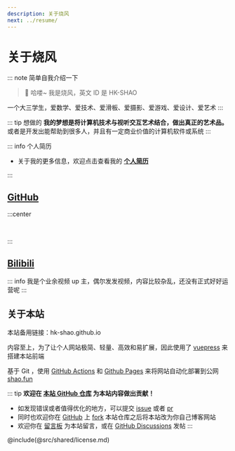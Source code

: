 ```yaml
---
description: 关于烧风
next: ../resume/
---
```


# 关于烧风

::: note 简单自我介绍一下
> 👋 哈喽~ 我是烧风，英文 ID 是 HK-SHAO  

一个大三学生，爱数学、爱技术、爱滑板、爱摄影、爱游戏、爱设计、爱艺术
:::

::: tip 想做的
**我的梦想是将计算机技术与视听交互艺术结合，做出真正的艺术品。** 或者是开发出能帮助到很多人，并且有一定商业价值的计算机软件或系统
:::

::: info 个人简历

- 关于我的更多信息，欢迎点击查看我的 [**个人简历**](/resume/)

:::

## [GitHub](https://github.com/HK-SHAO)

:::center

<p>
    <img src="https://cdn.jsdelivr.net/gh/HK-SHAO/github-stats/generated/overview.svg#gh-dark-mode-only" alt="" loading="lazy" class="medium-zoom-image" data-mode="darkmode-only">
    <img src="https://cdn.jsdelivr.net/gh/HK-SHAO/github-stats/generated/overview.svg#gh-light-mode-only" alt="" loading="lazy" class="medium-zoom-image" data-mode="lightmode-only">
    <img src="https://cdn.jsdelivr.net/gh/HK-SHAO/github-stats/generated/languages.svg#gh-dark-mode-only" alt="" loading="lazy" class="medium-zoom-image" data-mode="darkmode-only">
    <img src="https://cdn.jsdelivr.net/gh/HK-SHAO/github-stats/generated/languages.svg#gh-light-mode-only" alt="" loading="lazy" class="medium-zoom-image" data-mode="lightmode-only">
</p>

:::

## [Bilibili](https://space.bilibili.com/24046148)

::: info
我是个业余视频 up 主，偶尔发发视频，内容比较杂乱，还没有正式好好运营呢
:::

## 关于本站

本站备用链接：hk-shao.github.io  

内容至上，为了让个人网站极简、轻量、高效和易扩展，因此使用了 [vuepress](https://v2.vuepress.vuejs.org/zh/) 来搭建本站前端  

基于 Git ，使用 [GitHub Actions](https://docs.github.com/cn/actions) 和 [Github Pages](https://docs.github.com/cn/pages) 来将网站自动化部署到公网 [shao.fun](//shao.fun/)

::: tip
**欢迎在 [本站 GitHub 仓库](https://github.com/HK-SHAO/HK-SHAO.github.io) 为本站内容做出贡献！**

- 如发现错误或者值得优化的地方，可以提交 [issue](https://github.com/HK-SHAO/HK-SHAO.github.io/issues) 或者 [pr](https://github.com/HK-SHAO/HK-SHAO.github.io/pulls)
- 同时也欢迎你在 [GitHub](https://github.com/HK-SHAO/HK-SHAO.github.io) 上 [fork](https://github.com/HK-SHAO/HK-SHAO.github.io/fork) 本站仓库之后将本站改为你自己博客网站
- 欢迎你在 [留言板](/board/) 为本站留言，或在 [GitHub Discussions](https://github.com/HK-SHAO/HK-SHAO.github.io/discussions) 发帖
:::

@include(@src/shared/license.md)